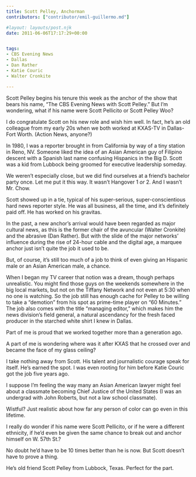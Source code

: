 ```yaml
---
title: Scott Pelley, Anchorman
contributors: ["contributor/emil-guillermo.md"]

#layout: layouts/post.njk
date: 2011-06-06T17:17:29+00:00


tags:
- CBS Evening News
- Dallas
- Dan Rather
- Katie Couric
- Walter Cronkite

---
```


Scott Pelley begins his tenure this week as the anchor of the show that bears his name, “The CBS Evening News with Scott Pelley.” But I’m wondering, what if his name were Scott Pellicito or Scott Pelley Woo?  

I do congratulate Scott on his new role and wish him well. In fact, he’s an old colleague from my early 20s when we both worked at KXAS-TV in Dallas-Fort Worth. (Action News, anyone?)

In 1980, I was a reporter brought in from California by way of a tiny station in Reno, NV. Someone liked the idea of an Asian American guy of Filipino descent with a Spanish last name confusing Hispanics in the Big D. Scott was a kid from Lubbock being groomed for executive leadership someday.

We weren’t especially close, but we did find ourselves at a friend’s bachelor party once. Let me put it this way. It wasn’t Hangover 1 _or_ 2.  And I wasn’t Mr. Chow. 

Scott showed up in a tie, typical of his super-serious, super-conscientious hard news reporter style. He was all business, all the time, and it’s definitely paid off. He has worked on his gravitas.

In the past, a new anchor’s arrival would have been regarded as major cultural news, as this is the former chair of the avuncular (Walter Cronkite) and the abrasive (Dan Rather). But with the slide of the major networks’ influence during the rise of 24-hour cable and the digital age, a marquee anchor just isn’t quite the job it used to be. 

But, of course, it’s still too much of a job to think of even giving an Hispanic male or an Asian American male, a chance.

When I began my TV career that notion was a dream, though perhaps unrealistic. You might find those guys on the weekends somewhere in the big local markets, but not on the Tiffany Network and not even at 5:30 when no one is watching. So the job still has enough cache for Pelley to be willing to take a “demotion” from his spot as prime-time player on “60 Minutes.” The job also comes with the title “managing editor,” which makes him the news division’s field general, a natural ascendancy for the fresh faced producer in the starched white shirt I knew in Dallas.

Part of me is proud that we worked together more than a generation ago.  

A part of me is wondering where was it after KXAS that he crossed over and became the face of my glass ceiling?  

I take nothing away from Scott. His talent and journalistic courage speak for itself. He’s earned the spot. I was even rooting for him before Katie Couric got the job five years ago.

I suppose I’m feeling the way many an Asian American lawyer might feel about a classmate becoming Chief Justice of the United States (I was an undergrad with John Roberts, but not a law school classmate).

Wistful? Just realistic about how far any person of color can go even in this lifetime.

I really do wonder if his name were Scott Pellicito, or if he were a different ethnicity, if he’d even be given the same chance to break out and anchor himself on W. 57th St.?

No doubt he’d have to be 10 times better than he is now. But Scott doesn’t have to prove a thing. 

He’s old friend Scott Pelley from Lubbock, Texas. Perfect for the part.
